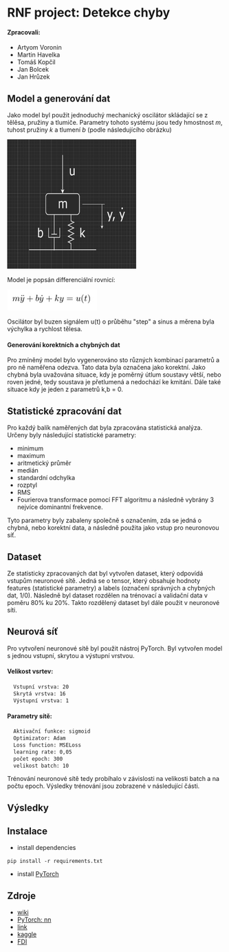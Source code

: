 # RNF project: Detekce chyby

#### Zpracovali: 
- Artyom Voronin
- Martin Havelka
- Tomáš Kopčil
- Jan Bolcek
- Jan Hrůzek

## Model a generování dat
Jako model byl použit jednoduchý mechanický oscilátor skládající se z tělěsa, pružiny a tlumiče. Parametry tohoto systému jsou tedy hmostnost *m*, tuhost pružiny *k* a tlumení *b* (podle následujícího obrázku)

<img src="readme_img/model_img.png" width="300" height="300">


Model je popsán differenciální rovnicí:

![](readme_img/model_eq.png)

Oscilátor byl buzen signálem u(t) o průběhu "step" a sinus a měrena byla výchylka a rychlost tělesa.

#### Generování korektních a chybných dat
Pro zmíněný model bylo vygenerováno sto různých kombinací parametrů a pro ně naměřena odezva. Tato data byla označena jako korektní.
Jako chybná byla uvažována situace, kdy je poměrný útlum soustavy větší, nebo roven jedné, tedy soustava je přetlumená a nedochází ke kmitání. Dále také situace kdy je jeden z parametrů k,b = 0. 

## Statistické zpracování dat
Pro každý balík naměřených dat byla zpracována statistická analýza. Určeny byly následující statistické parametry:
- minimum
- maximum
- aritmetický průměr
- medián
- standardní odchylka
- rozptyl
- RMS
- Fourierova transformace pomocí FFT algoritmu a následně vybrány 3 nejvíce dominantní frekvence.

Tyto parametry byly zabaleny společně s označením, zda se jedná o chybná, nebo korektní data, a následně použita jako vstup pro neuronovou síť.

## Dataset
Ze statisticky zpracovaných dat byl vytvořen dataset, který odpovídá vstupům neuronové sítě. Jedná se o tensor, který obsahuje hodnoty features (statistické parametry) a labels (označení správných a chybných dat, 1/0). Následně byl dataset rozdělen na trénovací a validační data v poměru 80% ku 20%. Takto rozdělený dataset byl dále použit v neuronové síti.

## Neurová síť
Pro vytvoření neuronové sítě byl použit nástroj PyTorch. Byl vytvořen model s jednou vstupní, skrytou a výstupní vrstvou.  

  #### Velikost vsrtev:
      Vstupní vrstva: 20
      Skrytá vrstva: 16
      Výstupní vrstva: 1

  #### Parametry sítě:
      Aktivační funkce: sigmoid
      Optimizator: Adam 
      Loss function: MSELoss 
      learning rate: 0,05 
      počet epoch: 300 
      velikost batch: 10

Trénování neuronové sítě tedy probíhalo v závislosti na velikosti batch a na počtu epoch. Výsledky trénování jsou zobrazené v následující části. 

## Výsledky


## Instalace 
- install dependencies
```shell
pip install -r requirements.txt
```
- install [PyTorch](https://pytorch.org/get-started/locally/)

## Zdroje
- [wiki](https://en.wikipedia.org/wiki/Fault_detection_and_isolation)
- [PyTorch: nn](https://pytorch.org/tutorials/beginner/pytorch_with_examples.html#pytorch-nn)
- [link](https://www.sciencedirect.com/science/article/pii/S1876610218304831)
- [kaggle](https://www.kaggle.com/c/vsb-power-line-fault-detection/notebooks)
- [FDI](https://www.researchgate.net/publication/221412815_Fault_detection_methods_A_literature_survey/)
